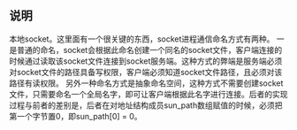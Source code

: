 ## 说明
本地socket。这里面有一个很关键的东西，socket进程通信命名方式有两种。
一是普通的命名，socket会根据此命名创建一个同名的socket文件，客户端连接的时候通过读取该socket文件连接到socket服务端。这种方式的弊端是服务端必须对socket文件的路径具备写权限，客户端必须知道socket文件路径，且必须对该路径有读权限。
另外一种命名方式是抽象命名空间，这种方式不需要创建socket文件，只需要命名一个全局名字，即可让客户端根据此名字进行连接。后者的实现过程与前者的差别是，后者在对地址结构成员sun_path数组赋值的时候，必须把第一个字节置0，即sun_path[0] = 0。






